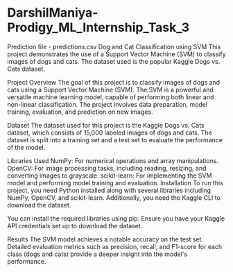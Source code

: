 # DarshilManiya-Prodigy_ML_Internship_Task_3

Prediction file - predictions.csv
Dog and Cat Classification using SVM
This project demonstrates the use of a Support Vector Machine (SVM) to classify images of dogs and cats. The dataset used is the popular Kaggle Dogs vs. Cats dataset.

Project Overview
The goal of this project is to classify images of dogs and cats using a Support Vector Machine (SVM). The SVM is a powerful and versatile machine learning model, capable of performing both linear and non-linear classification. The project involves data preparation, model training, evaluation, and prediction on new images.

Dataset
The dataset used for this project is the Kaggle Dogs vs. Cats dataset, which consists of 15,000 labeled images of dogs and cats. The dataset is split into a training set and a test set to evaluate the performance of the model.

Libraries Used
NumPy: For numerical operations and array manipulations.
OpenCV: For image processing tasks, including reading, resizing, and converting images to grayscale.
scikit-learn: For implementing the SVM model and performing model training and evaluation.
Installation
To run this project, you need Python installed along with several libraries including NumPy, OpenCV, and scikit-learn. Additionally, you need the Kaggle CLI to download the dataset.

You can install the required libraries using pip. Ensure you have your Kaggle API credentials set up to download the dataset.

Results
The SVM model achieves a notable accuracy on the test set. Detailed evaluation metrics such as precision, recall, and F1-score for each class (dogs and cats) provide a deeper insight into the model's performance.
